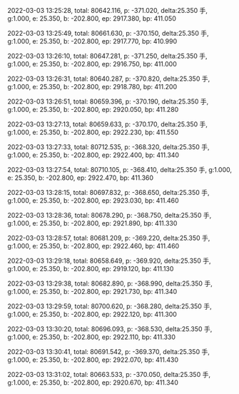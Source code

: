 2022-03-03 13:25:28, total: 80642.116, p: -371.020, delta:25.350 手, g:1.000, e: 25.350, b: -202.800, ep: 2917.380, bp: 411.050

2022-03-03 13:25:49, total: 80661.630, p: -370.150, delta:25.350 手, g:1.000, e: 25.350, b: -202.800, ep: 2917.770, bp: 410.990

2022-03-03 13:26:10, total: 80647.281, p: -371.250, delta:25.350 手, g:1.000, e: 25.350, b: -202.800, ep: 2916.750, bp: 411.000

2022-03-03 13:26:31, total: 80640.287, p: -370.820, delta:25.350 手, g:1.000, e: 25.350, b: -202.800, ep: 2918.780, bp: 411.200

2022-03-03 13:26:51, total: 80659.396, p: -370.190, delta:25.350 手, g:1.000, e: 25.350, b: -202.800, ep: 2920.050, bp: 411.280

2022-03-03 13:27:13, total: 80659.633, p: -370.170, delta:25.350 手, g:1.000, e: 25.350, b: -202.800, ep: 2922.230, bp: 411.550

2022-03-03 13:27:33, total: 80712.535, p: -368.320, delta:25.350 手, g:1.000, e: 25.350, b: -202.800, ep: 2922.400, bp: 411.340

2022-03-03 13:27:54, total: 80710.105, p: -368.410, delta:25.350 手, g:1.000, e: 25.350, b: -202.800, ep: 2922.470, bp: 411.360

2022-03-03 13:28:15, total: 80697.832, p: -368.650, delta:25.350 手, g:1.000, e: 25.350, b: -202.800, ep: 2923.030, bp: 411.460

2022-03-03 13:28:36, total: 80678.290, p: -368.750, delta:25.350 手, g:1.000, e: 25.350, b: -202.800, ep: 2921.890, bp: 411.330

2022-03-03 13:28:57, total: 80681.209, p: -369.220, delta:25.350 手, g:1.000, e: 25.350, b: -202.800, ep: 2922.460, bp: 411.460

2022-03-03 13:29:18, total: 80658.649, p: -369.920, delta:25.350 手, g:1.000, e: 25.350, b: -202.800, ep: 2919.120, bp: 411.130

2022-03-03 13:29:38, total: 80682.890, p: -368.990, delta:25.350 手, g:1.000, e: 25.350, b: -202.800, ep: 2921.730, bp: 411.340

2022-03-03 13:29:59, total: 80700.620, p: -368.280, delta:25.350 手, g:1.000, e: 25.350, b: -202.800, ep: 2922.120, bp: 411.300

2022-03-03 13:30:20, total: 80696.093, p: -368.530, delta:25.350 手, g:1.000, e: 25.350, b: -202.800, ep: 2922.110, bp: 411.330

2022-03-03 13:30:41, total: 80691.542, p: -369.370, delta:25.350 手, g:1.000, e: 25.350, b: -202.800, ep: 2922.070, bp: 411.430

2022-03-03 13:31:02, total: 80663.533, p: -370.050, delta:25.350 手, g:1.000, e: 25.350, b: -202.800, ep: 2920.670, bp: 411.340